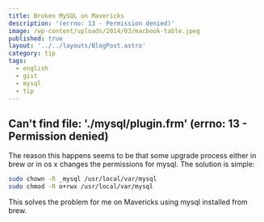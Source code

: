 ```yaml
---
title: Broken MySQL on Mavericks
description: '(errno: 13 - Permission denied)'
image: /wp-content/uploads/2014/03/macbook-table.jpeg
published: true
layout: '../../layouts/BlogPost.astro'
category: tip
tags:
  - english
  - gist
  - mysql
  - tip
---
```


## Can't find file: './mysql/plugin.frm' (errno: 13 - Permission denied)

The reason this happens seems to be that some upgrade process either in brew or in os x changes the permissions for mysql. The solution is simple:

```bash
sudo chown -R _mysql /usr/local/var/mysql
sudo chmod -R o+rwx /usr/local/var/mysql
```

This solves the problem for me on Mavericks using mysql installed from brew.
